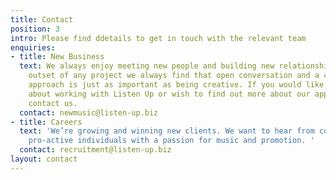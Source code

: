 ```yaml
---
title: Contact
position: 3
intro: Please find ddetails to get in touch with the relevant team
enquiries:
- title: New Business
  text: We always enjoy meeting new people and building new relationships. At the
    outset of any project we always find that open conversation and a collaborative
    approach is just as important as being creative. If you would like to know more
    about working with Listen Up or wish to find out more about our approach, please
    contact us.
  contact: newmusic@listen-up.biz
- title: Careers
  text: 'We’re growing and winning new clients. We want to hear from confident and
    pro-active individuals with a passion for music and promotion. '
  contact: recruitment@listen-up.biz
layout: contact
---
```


